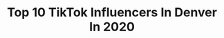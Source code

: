 ---
title: Top 10 TikTok Influencers In Denver In 2020
description: >-
  Find top TikTok influencers in Denver in 2020. Most popular hashtags: #colorado #2000sthrowback #relationship #alwayslearning.
platform: TikTok
profiles:
  - username: "hokutheskulldog83"
    fullname: >-
      SKULL BOI YEET! >:O
    location: "United States"
    followers: 34421
    engagement: 2753
    commentsToLikes: 0.037430
    id: ck9r3mdjrqhx60j7803e6k1cb
    verified: false
    hashtags: "#paws, #1year, #birthday, #happybirthday"
  - username: "supdaily"
    fullname: >-
      SupDaily
    location: "United States"
    followers: 389489
    engagement: 1408
    commentsToLikes: 0.039838
    id: ck8kdxn8s7uu80j78a8dm7dmg
    verified: false
    hashtags: "#over30, #tinderterror, #storytime, #puppykisses"
  - username: "isthatjupiter"
    fullname: >-
      Jupiter
    location: "United States"
    followers: 74697
    engagement: 2579
    commentsToLikes: 0.013960
    id: ck8seg2dpjn340j78kdgm2amr
    verified: false
    hashtags: "#acnh, #gonnabefriends, #sfxmakeup, #maketheleap"
  - username: "easytigerplants"
    fullname: >-
      Easy Tiger Plants
    location: "United States"
    followers: 2605
    engagement: 973
    commentsToLikes: 0.045077
    id: ckafu24hg8ahz0i78udauysrg
    verified: false
    hashtags: "#morning, #rosemary, #tips, #inmygarfen"
  - username: "morganalexa"
    fullname: >-
      Morgan Alexa
    location: "United States"
    followers: 72844
    engagement: 969
    commentsToLikes: 0.083441
    id: cka601k9cpam10i78nzr9k8a7
    verified: false
    hashtags: "#joeexoticgang, #keepscrollin, #howoldami, #kardashians"
  - username: "esaisworld"
    fullname: >-
      Esai
    location: "United States"
    followers: 15320
    engagement: 933
    commentsToLikes: 0.033643
    id: ck8nbt4fgb9xd0j78eedih2dw
    verified: false
    hashtags: "#toosieslide, #tiktok, #esaisworld, #toosie"
  - username: "theethanskaff"
    fullname: >-
      ethanskaff
    location: "United States"
    followers: 230136
    engagement: 1613
    commentsToLikes: 0.020507
    id: ck8j6d61h98g60j78a8a3bbwz
    verified: false
    hashtags: "#cancun, #wedding, #goals, #music"
  - username: "daltonrisner66"
    fullname: >-
      Whitney & Dalton
    location: "United States"
    followers: 6056
    engagement: 752
    commentsToLikes: 0.041033
    id: cka7oj0752nrs0i78y0zbuncf
    verified: true
    hashtags: "#homeproject, #neverfitin, #stayhomestrong, #makemomsmile"
  - username: "nikki_chez"
    fullname: >-
      Nikki✨
    location: "United States"
    followers: 296066
    engagement: 1718
    commentsToLikes: 0.007208
    id: ck8qmcht9pi8h0j78odsciyc1
    verified: false
    hashtags: "#greenscreen, #lesbian, #mugshot, #femme"
  - username: "niahlucero"
    fullname: >-
      Niah💙
    location: "United States"
    followers: 5859
    engagement: 1198
    commentsToLikes: 0.018781
    id: ck9649yy0xz0l0j78wzog0lwi
    verified: false
    hashtags: "#spadeolay, #everydayheroes, #2000sthrowback, #onecommunity"
---